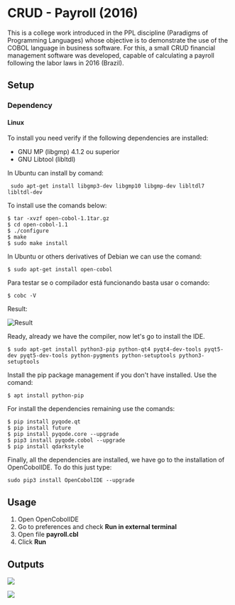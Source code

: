 # CRUD - Payroll (2016)

This is a college work introduced in the PPL discipline (Paradigms of Programming Languages) whose objective is to demonstrate the use of the COBOL language in business software. For this, a small CRUD financial management software was developed, capable of calculating a payroll following the labor laws in 2016 (Brazil).

## Setup

### Dependency

#### Linux

To install you need verify if the following dependencies are installed:

- GNU MP (libgmp) 4.1.2 ou superior
- GNU Libtool (libltdl)

In Ubuntu can install by comand:

```shell
 sudo apt-get install libgmp3-dev libgmp10 libgmp-dev libltdl7 libltdl-dev 
```

To install use the comands below:

```
$ tar -xvzf open-cobol-1.1tar.gz
$ cd open-cobol-1.1
$ ./configure
$ make 
$ sudo make install 
```

​In Ubuntu or others derivatives of Debian we can use the comand: 

```shell
$ sudo apt-get install open-cobol
```

Para testar se o compilador está funcionando basta usar o comando: 

```shell
$ cobc -V
```

Result: 

![Result](https://i.imgur.com/X3BoKeb.png?1)

Ready, already we have the compiler, now let's go to install the IDE.

```shell
$ sudo apt-get install python3-pip python-qt4 pyqt4-dev-tools pyqt5-dev pyqt5-dev-tools python-pygments python-setuptools python3-setuptools 
```

Install the pip package management if you don't have installed. Use the comand:

```shell
$ apt install python-pip
```

For install the dependencies remaining use the comands:

```shell
$ pip install pyqode.qt
$ pip install future
$ pip install pyqode.core --upgrade
$ pip3 install pyqode.cobol --upgrade
$ pip install qdarkstyle 
```

Finally, all the dependencies are installed, we have go to the installation of OpenCobolIDE. To do this just type: 

```shell
sudo pip3 install OpenCobolIDE --upgrade
```

## Usage

1. Open OpenCobolIDE
2. Go to preferences and check **Run in external terminal**
3. Open file **payroll.cbl**
4. Click **Run**

## Outputs

![](https://i.imgur.com/lm4BaZZ.png?1)

![](https://i.imgur.com/f7MNjO1.png?1)

